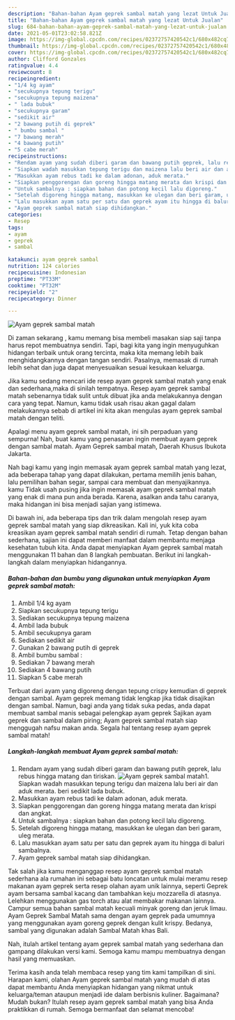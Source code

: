 ```yaml
---
description: "Bahan-bahan Ayam geprek sambal matah yang lezat Untuk Jualan"
title: "Bahan-bahan Ayam geprek sambal matah yang lezat Untuk Jualan"
slug: 684-bahan-bahan-ayam-geprek-sambal-matah-yang-lezat-untuk-jualan
date: 2021-05-01T23:02:58.821Z
image: https://img-global.cpcdn.com/recipes/02372757420542c1/680x482cq70/ayam-geprek-sambal-matah-foto-resep-utama.jpg
thumbnail: https://img-global.cpcdn.com/recipes/02372757420542c1/680x482cq70/ayam-geprek-sambal-matah-foto-resep-utama.jpg
cover: https://img-global.cpcdn.com/recipes/02372757420542c1/680x482cq70/ayam-geprek-sambal-matah-foto-resep-utama.jpg
author: Clifford Gonzales
ratingvalue: 4.4
reviewcount: 8
recipeingredient:
- "1/4 kg ayam"
- "secukupnya tepung terigu"
- "secukupnya tepung maizena"
- " lada bubuk"
- "secukupnya garam"
- "sedikit air"
- "2 bawang putih di geprek"
- " bumbu sambal "
- "7 bawang merah"
- "4 bawang putih"
- "5 cabe merah"
recipeinstructions:
- "Rendam ayam yang sudah diberi garam dan bawang putih geprek, lalu rebus hingga matang dan tiriskan."
- "Siapkan wadah masukkan tepung terigu dan maizena lalu beri air dan aduk merata. beri sedikit lada bubuk."
- "Masukkan ayam rebus tadi ke dalam adonan, aduk merata."
- "Siapkan penggorengan dan goreng hingga matang merata dan krispi dan angkat."
- "Untuk sambalnya : siapkan bahan dan potong kecil lalu digoreng."
- "Setelah digoreng hingga matang, masukkan ke ulegan dan beri garam, uleg merata."
- "Lalu masukkan ayam satu per satu dan geprek ayam itu hingga di baluri sambalnya."
- "Ayam geprek sambal matah siap dihidangkan."
categories:
- Resep
tags:
- ayam
- geprek
- sambal

katakunci: ayam geprek sambal 
nutrition: 124 calories
recipecuisine: Indonesian
preptime: "PT33M"
cooktime: "PT32M"
recipeyield: "2"
recipecategory: Dinner

---
```



![Ayam geprek sambal matah](https://img-global.cpcdn.com/recipes/02372757420542c1/680x482cq70/ayam-geprek-sambal-matah-foto-resep-utama.jpg)

Di zaman  sekarang , kamu memang bisa membeli masakan siap saji tanpa harus repot membuatnya sendiri. Tapi, bagi kita yang ingin menyuguhkan hidangan terbaik untuk orang tercinta, maka kita memang lebih baik menghidangkannya dengan tangan sendiri. Pasalnya, memasak di rumah lebih sehat dan juga dapat menyesuaikan sesuai kesukaan keluarga.

Jika kamu sedang mencari ide resep ayam geprek sambal matah yang enak dan sederhana,maka di sinilah tempatnya. Resep ayam geprek sambal matah  sebenarnya tidak sulit untuk dibuat jika anda melakukannya dengan cara yang tepat. Namun, kamu tidak usah risau akan gagal dalam melakukannya 
sebab di artikel ini kita akan mengulas ayam geprek sambal matah dengan teliti.  

Apalagi menu ayam geprek sambal matah, ini sih perpaduan yang sempurna! Nah, buat kamu yang penasaran ingin membuat ayam geprek dengan sambal matah. Ayam Geprek sambal matah, Daerah Khusus Ibukota Jakarta.

Nah bagi kamu yang ingin memasak ayam geprek sambal matah yang lezat, ada beberapa tahap yang dapat dilakukan, pertama memilih jenis bahan, lalu pemilihan bahan segar, sampai cara membuat dan menyajikannya. kamu Tidak usah pusing jika ingin memasak ayam geprek sambal matah yang enak di mana pun anda berada. Karena, asalkan anda  tahu caranya, maka hidangan ini bisa menjadi sajian yang istimewa.

Di bawah ini, ada beberapa tips dan trik dalam mengolah resep ayam geprek sambal matah yang siap dikreasikan. Kali ini, yuk kita coba kreasikan ayam geprek sambal matah sendiri di rumah. Tetap dengan bahan sederhana, sajian ini dapat memberi manfaat dalam membantu menjaga kesehatan tubuh kita. Anda dapat menyiapkan Ayam geprek sambal matah menggunakan 11 bahan dan 8 langkah pembuatan. Berikut ini langkah-langkah dalam menyiapkan hidangannya.

<!--inarticleads1-->

##### Bahan-bahan dan bumbu yang digunakan untuk menyiapkan Ayam geprek sambal matah:

1. Ambil 1/4 kg ayam
1. Siapkan secukupnya tepung terigu
1. Sediakan secukupnya tepung maizena
1. Ambil  lada bubuk
1. Ambil secukupnya garam
1. Sediakan sedikit air
1. Gunakan 2 bawang putih di geprek
1. Ambil  bumbu sambal :
1. Sediakan 7 bawang merah
1. Sediakan 4 bawang putih
1. Siapkan 5 cabe merah


Terbuat dari ayam yang digoreng dengan tepung crispy kemudian di geprek dengan sambal. Ayam geprek memang tidak lengkap jika tidak disajikan dengan sambal. Namun, bagi anda yang tidak suka pedas, anda dapat membuat sambal manis sebagai pelengkap ayam geprek Sajikan ayam geprek dan sambal dalam piring; Ayam geprek sambal matah siap menggugah nafsu makan anda. Segala hal tentang resep ayam geprek sambal matah! 

<!--inarticleads2-->

##### Langkah-langkah membuat Ayam geprek sambal matah:

1. Rendam ayam yang sudah diberi garam dan bawang putih geprek, lalu rebus hingga matang dan tiriskan.
<img src="https://img-global.cpcdn.com/steps/204972afc2af96a3/160x128cq70/ayam-geprek-sambal-matah-langkah-memasak-1-foto.jpg" alt="Ayam geprek sambal matah">1. Siapkan wadah masukkan tepung terigu dan maizena lalu beri air dan aduk merata. beri sedikit lada bubuk.
1. Masukkan ayam rebus tadi ke dalam adonan, aduk merata.
1. Siapkan penggorengan dan goreng hingga matang merata dan krispi dan angkat.
1. Untuk sambalnya : siapkan bahan dan potong kecil lalu digoreng.
1. Setelah digoreng hingga matang, masukkan ke ulegan dan beri garam, uleg merata.
1. Lalu masukkan ayam satu per satu dan geprek ayam itu hingga di baluri sambalnya.
1. Ayam geprek sambal matah siap dihidangkan.


Tak salah jika kamu menganggap resep ayam geprek sambal matah sederhana ala rumahan ini sebagai batu loncatan untuk mulai meramu resep makanan ayam geprek serta resep olahan ayam unik lainnya, seperti  Geprek ayam bersama sambal kacang dan tambahkan keju mozzarella di atasnya. Lelehkan menggunakan gas torch atau alat membakar makanan lainnya. Campur semua bahan sambal matah kecuali minyak goreng dan jeruk limau. Ayam Geprek Sambal Matah sama dengan ayam geprek pada umumnya yang menggunakan ayam goreng geprek dengan kulit krispy. Bedanya, sambal yang digunakan adalah Sambal Matah khas Bali. 

Nah, itulah artikel tentang  ayam geprek sambal matah  yang sederhana dan gampang dilakukan versi kami. Semoga kamu mampu membuatnya dengan hasil yang memuaskan. 

Terima kasih anda telah membaca resep yang tim kami tampilkan di sini. Harapan kami, olahan  Ayam geprek sambal matah yang mudah di atas dapat membantu Anda menyiapkan hidangan yang nikmat untuk keluarga/teman ataupun menjadi ide dalam berbisnis kuliner. Bagaimana? Mudah bukan? Itulah resep ayam geprek sambal matah yang bisa Anda praktikkan di rumah. Semoga bermanfaat dan selamat mencoba!

